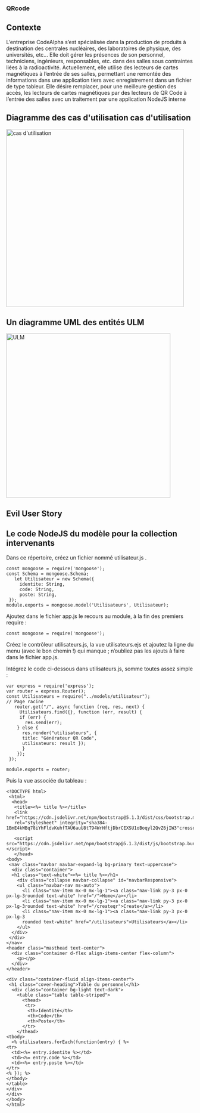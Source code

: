 ### QRcode

## Contexte

L’entreprise CodeAlpha s’est spécialisée dans la production de produits à destination des centrales nucléaires, des laboratoires de physique, des universités, etc... Elle doit gérer les présences de son personnel, techniciens, ingénieurs, responsables, etc. dans des salles sous contraintes liées à la radioactivité. Actuellement, elle utilise des lecteurs de cartes magnétiques à l’entrée de ses salles, permettant une remontée des informations dans une application tiers avec enregistrement dans un fichier de type tableur. Elle désire remplacer, pour une meilleure gestion des accès, les lecteurs de cartes magnétiques par des lecteurs de QR Code à l’entrée des salles avec un traitement par une application NodeJS interne

## Diagramme des cas d'utilisation cas d'utilisation

<img width="477" alt="cas d'utilisation" src="https://user-images.githubusercontent.com/77787321/159021116-d085091f-d572-469a-be96-50674f073757.png">

## Un diagramme UML des entités ULM

<img width="441" alt="ULM" src="https://user-images.githubusercontent.com/77787321/159021134-bbc7391c-e32d-458c-ad1d-a811bbf9b888.PNG">

## Evil User Story

## Le code NodeJS du modèle pour la collection intervenants

Dans ce répertoire, créez un fichier nommé utilisateur.js .
```
const mongoose = require('mongoose');
const Schema = mongoose.Schema;
   let Utilisateur = new Schema({
     identite: String,
     code: String,
     poste: String,
 });
module.exports = mongoose.model('Utilisateurs', Utilisateur);
```
Ajoutez dans le fichier app.js le recours au module, à la fin des premiers require :
```
const mongoose = require('mongoose');
```
Créez le contrôleur utilisateurs.js, la vue utilisateurs.ejs et ajoutez la ligne du menu (avec le bon chemin !) qui manque ; n’oubliez pas les ajouts à faire dans le fichier app.js.

Intégrez le code ci-dessous dans utilisateurs.js, somme toutes assez simple :

```
var express = require('express');
var router = express.Router();
const Utilisateurs = require("../models/utilisateur");
// Page racine
   router.get("/", async function (req, res, next) {
     Utilisateurs.find({}, function (err, result) {
     if (err) {
       res.send(err);
    } else {
      res.render("utilisateurs", {
      title: "Générateur QR Code",
      utilisateurs: result });
      }
    });
 });
 
module.exports = router;

````
Puis la vue associée du tableau :

```
<!DOCTYPE html>
 <html>
  <head>
   <title><%= title %></title>
   <link href="https://cdn.jsdelivr.net/npm/bootstrap@5.1.3/dist/css/bootstrap.min.css"
   rel="stylesheet" integrity="sha384-1BmE4kWBq78iYhFldvKuhfTAU6auU8tT94WrHftjDbrCEXSU1oBoqyl2QvZ6jIW3"crossorigin="anonymous">
   
   <script src="https://cdn.jsdelivr.net/npm/bootstrap@5.1.3/dist/js/bootstrap.bundle.min.js"integrity="sha384ka7Sk0Gln4gmtz2MlQnikT1wXgYsOg+OMhuP+IlRH9sENBO0LRn5q+8nbTov4+1pcrossorigin="anonymous"></script>
   </head>
<body>
 <nav class="navbar navbar-expand-lg bg-primary text-uppercase">
  <div class="container">
  <h1 class="text-white"><%= title %></h1>
    <div class="collapse navbar-collapse" id="navbarResponsive">
    <ul class="navbar-nav ms-auto">
      <li class="nav-item mx-0 mx-lg-1"><a class="nav-link py-3 px-0 px-lg-3rounded text-white" href="/">Home</a></li>
      <li class="nav-item mx-0 mx-lg-1"><a class="nav-link py-3 px-0 px-lg-3rounded text-white" href="/createqr">Create</a></li>
      <li class="nav-item mx-0 mx-lg-1"><a class="nav-link py-3 px-0 px-lg-3
      rounded text-white" href="/utilisateurs">Utilisateurs</a></li>
    </ul>
  </div>
 </div>
</nav>
<header class="masthead text-center">
  <div class="container d-flex align-items-center flex-column">
    <p></p>
  </div>
</header>

<div class="container-fluid align-items-center">
 <h1 class="cover-heading">Table du personnel</h1>
  <div class="container bg-light text-dark">
    <table class="table table-striped">
      <thead>
       <tr>
        <th>Identité</th>
        <th>Code</th>
        <th>Poste</th>
      </tr>
    </thead>
<tbody>
  <% utilisateurs.forEach(function(entry) { %>
<tr>
  <td><%= entry.identite %></td>
  <td><%= entry.code %></td>
  <td><%= entry.poste %></td>
</tr>
<% }); %>
</tbody>
</table>
</div>
</div>
</body>
</html>
```




